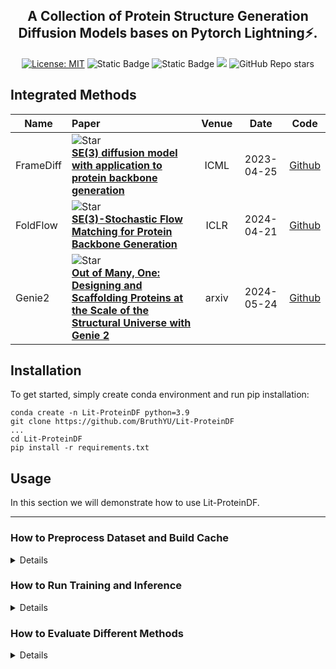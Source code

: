 <div align="center">


## A Collection of Protein Structure Generation Diffusion Models bases on Pytorch Lightning⚡.


[![License: MIT](https://img.shields.io/badge/License-MIT-red.svg)](https://opensource.org/licenses/MIT)
![Static Badge](https://img.shields.io/badge/Pytorch-Lightning-yellow)
![Static Badge](https://img.shields.io/badge/Config-Hydra-blue)
![](https://img.shields.io/badge/PRs-Welcome-green)
![GitHub Repo stars](https://img.shields.io/github/stars/BruthYU/Lit-ProteinDF?style=social)
</div>

## Integrated Methods
| **Name**  | **Paper**                                                                                                                                                                                                                                            | **Venue** |  **Date**  |                                                  **Code**                                                   |
|-----------|:-----------------------------------------------------------------------------------------------------------------------------------------------------------------------------------------------------------------------------------------------------|:---------:|:----------:|:-----------------------------------------------------------------------------------------------------------:|
| FrameDiff | ![Star](https://img.shields.io/github/stars/jasonkyuyim/se3_diffusion?style=social) <br> [**SE(3) diffusion model with application to protein backbone generation**](https://openreview.net/forum?id=m8OUBymxwv) <br>                                          |   ICML    | 2023-04-25 |                           [Github](https://github.com/jasonkyuyim/se3_diffusion)                            |
| FoldFlow  | ![Star](https://img.shields.io/github/stars/DreamFold/FoldFlow?style=social&label=Star) <br> [**SE(3)-Stochastic Flow Matching for Protein Backbone Generation**](https://openreview.net/forum?id=kJFIH23hXb) <br>                                             |   ICLR    | 2024-04-21 |                               [Github](https://github.com/DreamFold/FoldFlow)                               | 
| Genie2    | ![Star](https://img.shields.io/github/stars/aqlaboratory/genie2?style=social&label=Star) <br> [**Out of Many, One: Designing and Scaffolding Proteins at the Scale of the Structural Universe with Genie 2**](https://arxiv.org/abs/2405.15489) <br> |   arxiv   | 2024-05-24 |                               [Github](https://github.com/aqlaboratory/genie2)                               |

## Installation


To get started, simply create conda environment and run pip installation:

```shell
conda create -n Lit-ProteinDF python=3.9
git clone https://github.com/BruthYU/Lit-ProteinDF
...
cd Lit-ProteinDF
pip install -r requirements.txt
```


## Usage
In this section we will demonstrate how to use Lit-ProteinDF.

---
### How to Preprocess Dataset and Build Cache
<details>

All preprocess operations (i.e. how pdb files map to the lmdb cache) are implemented in the folder `Lit-ProteinDF/preprocess`. Please refer to this [README.md](preprocess/README.md) for more instructions. 

Lit-ProteinDF featurizes proteins with the [Alphafold Protein Data Type](https://github.com/google-deepmind/alphafold/blob/d95a92aae161240b645fc10e9d030443011d913e/alphafold/common/protein.py), and build `lmdb` cache following the [FoldFlow](https://github.com/DreamFold/FoldFlow/blob/20abc40dc241bbed408c5aa35a2a39b7778d6372/foldflow/data/pdb_data_loader.py#L323) method.
Different protein files (`mmcif, pdb and jsonl`) are unifed into one data type, thus the built cache could be loaded for all integrated methods during training.
```sh
python preprocess/process_pdb_dataset.py
# Intermediate pickle files are generated.
python preprocess/build_cache.py
# Filtering configurations are listed in config.yaml, the lmdb cache will/should be placed in preprocess/.cache. 
```


**You can also directly download our preprocessed dataset**: [Coming Soon]

</details>

### How to Run Training and Inference

<details>

Training and inference of all integrated methods are implemented in the lightning workspace (`Lit-ProteinDF\lightning`). You can refer to this  [README.md](lightning/README.md) for more details.

Here we briefly describe the functionality of each folder in the lightning workspace:

1. `lightning/config`: Lit-ProteinDF manages complex configuration with the [hydra](https://github.com/facebookresearch/hydra) framework. 
This folder contains default settings for training and inference of integrated methods   .
2. `lightning/data`: With loaded `lmdb` cache, methods further extract features (e.g. frame with t-step diffusion) to determine the dataloader for training and inference.
3. `lightning/model`: In line with the deep learning framework [Pytorch Lightning](https://lightning.ai/docs/pytorch/stable/), both model architecture and training details (e.g. training step and loss function) are placed in this folder.   
4. `lightning/sampler`: For convenient usage of pre-trained model, we develop this folder supporting checkpoint loading and protein sampling.


</details>

### How to Evaluate Different Methods
<details>
</details>